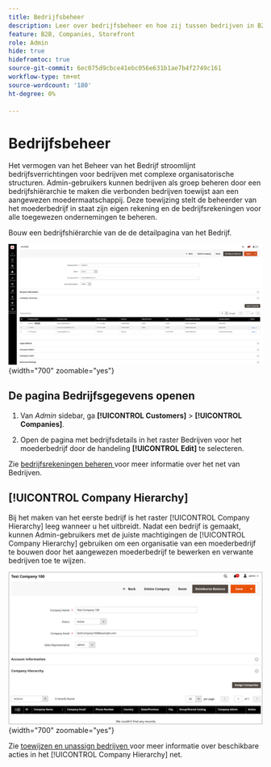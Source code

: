 ```yaml
---
title: Bedrijfsbeheer
description: Leer over bedrijfsbeheer en hoe zij tussen bedrijven in B2B werken.
feature: B2B, Companies, Storefront
role: Admin
hide: true
hidefromtoc: true
source-git-commit: 6ec075d9cbce41ebc056e631b1ae7b4f2749c161
workflow-type: tm+mt
source-wordcount: '180'
ht-degree: 0%

---
```



# Bedrijfsbeheer

Het vermogen van het Beheer van het Bedrijf stroomlijnt bedrijfsverrichtingen voor bedrijven met complexe organisatorische structuren. Admin-gebruikers kunnen bedrijven als groep beheren door een bedrijfshiërarchie te maken die verbonden bedrijven toewijst aan een aangewezen moedermaatschappij. Deze toewijzing stelt de beheerder van het moederbedrijf in staat zijn eigen rekening en de bedrijfsrekeningen voor alle toegewezen ondernemingen te beheren.

Bouw een bedrijfshiërarchie van de de detailpagina van het Bedrijf.

![ het Net van Bedrijven ](./assets/company-detail-view.png){width="700" zoomable="yes"}

## De pagina Bedrijfsgegevens openen

1. Van _Admin_ sidebar, ga **[!UICONTROL Customers]** > **[!UICONTROL Companies]**.

1. Open de pagina met bedrijfsdetails in het raster Bedrijven voor het moederbedrijf door de handeling **[!UICONTROL Edit]** te selecteren.

Zie [ bedrijfsrekeningen beheren ](account-company-manage.md) voor meer informatie over het net van Bedrijven.

## [!UICONTROL Company Hierarchy]

Bij het maken van het eerste bedrijf is het raster [!UICONTROL Company Hierarchy] leeg wanneer u het uitbreidt. Nadat een bedrijf is gemaakt, kunnen Admin-gebruikers met de juiste machtigingen de [!UICONTROL Company Hierarchy] gebruiken om een organisatie van een moederbedrijf te bouwen door het aangewezen moederbedrijf te bewerken en verwante bedrijven toe te wijzen.

![ het Net van de Hiërarchie van Bedrijven ](./assets/company-hierarchy-grid.png){width="700" zoomable="yes"}

Zie [ toewijzen en unassign bedrijven ](assign-companies.md) voor meer informatie over beschikbare acties in het [!UICONTROL Company Hierarchy] net.
